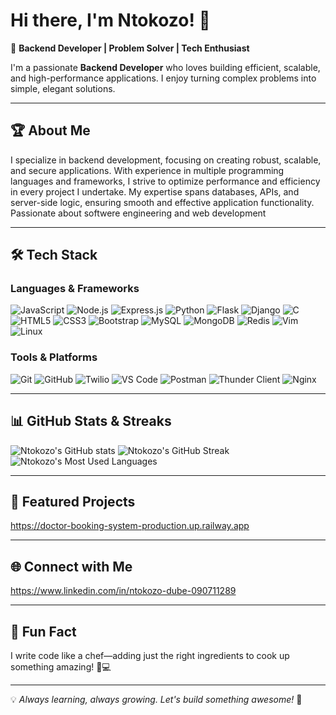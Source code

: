 # Hi there, I'm Ntokozo! 👋

🚀 **Backend Developer | Problem Solver | Tech Enthusiast**

I'm a passionate **Backend Developer** who loves building efficient, scalable, and high-performance applications. I enjoy turning complex problems into simple, elegant solutions. 


---

## 🏆 About Me
I specialize in backend development, focusing on creating robust, scalable, and secure applications. With experience in multiple programming languages and frameworks, I strive to optimize performance and efficiency in every project I undertake.
My expertise spans databases, APIs, and server-side logic, ensuring smooth and effective application functionality.
Passionate about softwere engineering and web development


---

## 🛠 Tech Stack

### **Languages & Frameworks**
![JavaScript](https://img.shields.io/badge/JavaScript-F7DF1E?style=for-the-badge&logo=javascript&logoColor=black)
![Node.js](https://img.shields.io/badge/Node.js-339933?style=for-the-badge&logo=nodedotjs&logoColor=white)
![Express.js](https://img.shields.io/badge/Express.js-000000?style=for-the-badge&logo=express&logoColor=white)
![Python](https://img.shields.io/badge/Python-3776AB?style=for-the-badge&logo=python&logoColor=white)
![Flask](https://img.shields.io/badge/Flask-000000?style=for-the-badge&logo=flask&logoColor=white)
![Django](https://img.shields.io/badge/Django-092E20?style=for-the-badge&logo=django&logoColor=white)
![C](https://img.shields.io/badge/C-A8B9CC?style=for-the-badge&logo=c&logoColor=black)
![HTML5](https://img.shields.io/badge/HTML5-E34F26?style=for-the-badge&logo=html5&logoColor=white)
![CSS3](https://img.shields.io/badge/CSS3-1572B6?style=for-the-badge&logo=css3&logoColor=white)
![Bootstrap](https://img.shields.io/badge/Bootstrap-7952B3?style=for-the-badge&logo=bootstrap&logoColor=white)
![MySQL](https://img.shields.io/badge/MySQL-4479A1?style=for-the-badge&logo=mysql&logoColor=white)
![MongoDB](https://img.shields.io/badge/MongoDB-47A248?style=for-the-badge&logo=mongodb&logoColor=white)
![Redis](https://img.shields.io/badge/Redis-DC382D?style=for-the-badge&logo=redis&logoColor=white)
![Vim](https://img.shields.io/badge/Vim-019733?style=for-the-badge&logo=vim&logoColor=white)
![Linux](https://img.shields.io/badge/Linux-FCC624?style=for-the-badge&logo=linux&logoColor=black)


### **Tools & Platforms**
![Git](https://img.shields.io/badge/Git-F05032?style=for-the-badge&logo=git&logoColor=white)
![GitHub](https://img.shields.io/badge/GitHub-181717?style=for-the-badge&logo=github&logoColor=white)
![Twilio](https://img.shields.io/badge/Twilio-F22F46?style=for-the-badge&logo=twilio&logoColor=white)
![VS Code](https://img.shields.io/badge/VS_Code-007ACC?style=for-the-badge&logo=visual-studio-code&logoColor=white)
![Postman](https://img.shields.io/badge/Postman-FF6C37?style=for-the-badge&logo=postman&logoColor=white)
![Thunder Client](https://img.shields.io/badge/Thunder_Client-4A90E2?style=for-the-badge&logo=thunder&logoColor=white)
![Nginx](https://img.shields.io/badge/Nginx-009639?style=for-the-badge&logo=nginx&logoColor=white)


---

## 📊 GitHub Stats & Streaks
![Ntokozo's GitHub stats](https://github-readme-stats.vercel.app/api?username=Ntokozo31&show_icons=true&theme=radical)
![Ntokozo's GitHub Streak](https://github-readme-streak-stats.herokuapp.com/?user=Ntokozo&theme=radical)
![Ntokozo's Most Used Languages](https://github-readme-stats.vercel.app/api/top-langs/?username=Ntokozo31&layout=compact&theme=radical)


---

## 📌 Featured Projects
https://doctor-booking-system-production.up.railway.app


---

## 🌐 Connect with Me
https://www.linkedin.com/in/ntokozo-dube-090711289


---

## 🎉 Fun Fact
I write code like a chef—adding just the right ingredients to cook up something amazing! 🍳💻


---
💡 *Always learning, always growing. Let's build something awesome!* 🚀

